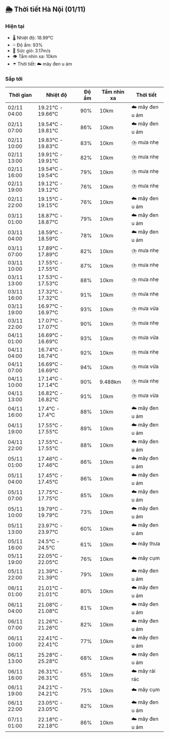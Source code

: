 ## 🌦️ Thời tiết Hà Nội (01/11)

### Hiện tại

- 🌡️ Nhiệt độ: 18.99℃
- 💦 Độ ẩm: 93%
- 💨 Sức gió: 3.17m/s
- 👁️ Tầm nhìn xa: 10km
- ☂️ Thời tiết: ☁️ mây đen u ám

### Sắp tới

| Thời gian | Nhiệt độ | Độ ẩm | Tầm nhìn xa | Thời tiết |
| --- | --- | --- | --- | --- |
| 02/11 04:00 | 19.21℃ - 19.66℃ | 90% | 10km | ☁️ mây đen u ám |
| 02/11 07:00 | 19.54℃ - 19.81℃ | 86% | 10km | ☁️ mây đen u ám |
| 02/11 10:00 | 19.83℃ - 19.83℃ | 83% | 10km | ⛈️ mưa nhẹ |
| 02/11 13:00 | 19.91℃ - 19.91℃ | 82% | 10km | ⛈️ mưa nhẹ |
| 02/11 16:00 | 19.54℃ - 19.54℃ | 79% | 10km | ⛈️ mưa nhẹ |
| 02/11 19:00 | 19.12℃ - 19.12℃ | 76% | 10km | ⛈️ mưa nhẹ |
| 02/11 22:00 | 19.15℃ - 19.15℃ | 76% | 10km | ☁️ mây đen u ám |
| 03/11 01:00 | 18.87℃ - 18.87℃ | 79% | 10km | ☁️ mây đen u ám |
| 03/11 04:00 | 18.59℃ - 18.59℃ | 78% | 10km | ☁️ mây đen u ám |
| 03/11 07:00 | 17.89℃ - 17.89℃ | 82% | 10km | ⛈️ mưa nhẹ |
| 03/11 10:00 | 17.55℃ - 17.55℃ | 87% | 10km | ⛈️ mưa nhẹ |
| 03/11 13:00 | 17.53℃ - 17.53℃ | 88% | 10km | ⛈️ mưa nhẹ |
| 03/11 16:00 | 17.32℃ - 17.32℃ | 91% | 10km | ⛈️ mưa nhẹ |
| 03/11 19:00 | 16.97℃ - 16.97℃ | 93% | 10km | ⛈️ mưa vừa |
| 03/11 22:00 | 17.07℃ - 17.07℃ | 90% | 10km | ⛈️ mưa nhẹ |
| 04/11 01:00 | 16.69℃ - 16.69℃ | 93% | 10km | ⛈️ mưa vừa |
| 04/11 04:00 | 16.74℃ - 16.74℃ | 92% | 10km | ⛈️ mưa nhẹ |
| 04/11 07:00 | 16.69℃ - 16.69℃ | 94% | 10km | ⛈️ mưa vừa |
| 04/11 10:00 | 17.14℃ - 17.14℃ | 90% | 9.488km | ⛈️ mưa nhẹ |
| 04/11 13:00 | 16.82℃ - 16.82℃ | 91% | 10km | ⛈️ mưa vừa |
| 04/11 16:00 | 17.4℃ - 17.4℃ | 88% | 10km | ☁️ mây đen u ám |
| 04/11 19:00 | 17.55℃ - 17.55℃ | 89% | 10km | ☁️ mây đen u ám |
| 04/11 22:00 | 17.55℃ - 17.55℃ | 88% | 10km | ☁️ mây đen u ám |
| 05/11 01:00 | 17.46℃ - 17.46℃ | 86% | 10km | ☁️ mây đen u ám |
| 05/11 04:00 | 17.45℃ - 17.45℃ | 86% | 10km | ☁️ mây đen u ám |
| 05/11 07:00 | 17.75℃ - 17.75℃ | 85% | 10km | ☁️ mây đen u ám |
| 05/11 10:00 | 19.79℃ - 19.79℃ | 73% | 10km | ☁️ mây đen u ám |
| 05/11 13:00 | 23.97℃ - 23.97℃ | 60% | 10km | ☁️ mây đen u ám |
| 05/11 16:00 | 24.5℃ - 24.5℃ | 61% | 10km | ☁️ mây thưa |
| 05/11 19:00 | 22.05℃ - 22.05℃ | 76% | 10km | ☁️ mây cụm |
| 05/11 22:00 | 21.39℃ - 21.39℃ | 79% | 10km | ☁️ mây đen u ám |
| 06/11 01:00 | 21.01℃ - 21.01℃ | 80% | 10km | ☁️ mây đen u ám |
| 06/11 04:00 | 21.08℃ - 21.08℃ | 81% | 10km | ☁️ mây đen u ám |
| 06/11 07:00 | 21.26℃ - 21.26℃ | 82% | 10km | ☁️ mây đen u ám |
| 06/11 10:00 | 22.41℃ - 22.41℃ | 77% | 10km | ☁️ mây đen u ám |
| 06/11 13:00 | 25.28℃ - 25.28℃ | 68% | 10km | ☁️ mây đen u ám |
| 06/11 16:00 | 26.31℃ - 26.31℃ | 65% | 10km | ☁️ mây rải rác |
| 06/11 19:00 | 24.21℃ - 24.21℃ | 75% | 10km | ☁️ mây cụm |
| 06/11 22:00 | 23.05℃ - 23.05℃ | 82% | 10km | ☁️ mây đen u ám |
| 07/11 01:00 | 22.18℃ - 22.18℃ | 86% | 10km | ☁️ mây đen u ám |
